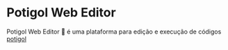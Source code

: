# Potigol Web Editor
Potigol Web Editor 🍤 é uma plataforma para edição e execução de códigos [potigol](http://potigol.github.io/)